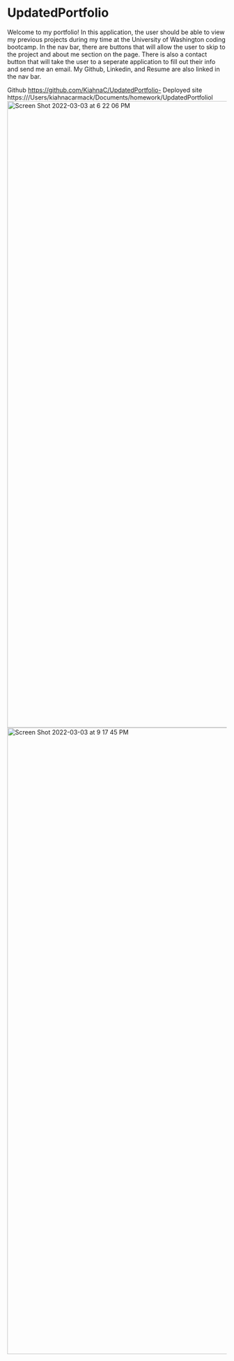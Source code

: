 # UpdatedPortfolio


Welcome to my portfolio! In this application, the user should be able to view my previous projects during my time at the University of Washington coding bootcamp.
In the nav bar, there are buttons that will allow the user to skip to the project and about me section on the page. 
There is also a contact button that will take the user to a seperate application to fill out their info and send me an email. 
My Github, Linkedin, and Resume are also linked in the nav bar.

Github https://github.com/KiahnaC/UpdatedPortfolio-
Deployed site https:///Users/kiahnacarmack/Documents/homework/UpdatedPortfoliol<img width="1440" alt="Screen Shot 2022-03-03 at 6 22 06 PM" src="https://user-images.githubusercontent.com/88855915/156688268-955bb43c-aecc-4723-a0bc-0b6c3e2d24b1.png">
<img width="1440" alt="Screen Shot 2022-03-03 at 9 17 45 PM" src="https://user-images.githubusercontent.com/88855915/156704011-159b8e17-eb09-4498-b0a9-a51899da6bf3.png">
